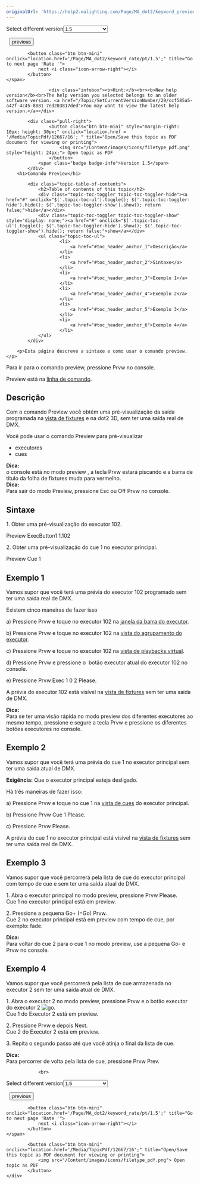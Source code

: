 ```yaml
---
originalUrl: 'https://help2.malighting.com/Page/MA_dot2/keyword_previewexecutor/pt/1.5'
---
```


<div class="topic-navigation">

<div class="pull-right">
	<span class="pull-left">


<div class="pull-left">
<form action="/Topic/SetCurrentVersionNumber" class="form-inline" id="frmTagSelector" method="post">	<span class="form-mini">
		<div class="input-prepend"><span class="add-on">Select different version</span><select autocomplete="off" id="versionNumberId" name="versionNumberId" onchange="$(this).closest('#frmTagSelector').submit();" style="width: 120px;"><option value="">- latest -</option>
<option value="3">1.1</option>
<option value="7">1.2</option>
<option value="12">1.3</option>
<option selected="selected" value="16">1.5</option>
<option value="29">1.9</option>
</select></div>
		<input data-val="true" data-val-number="The field Int32 must be a number." data-val-required="The Int32 field is required." id="ProductId" name="ProductId" type="hidden" value="7">
		<input id="CurrentGuid" name="CurrentGuid" type="hidden" value="ccf585a5-a42f-4c45-8881-7ed203817ded">
	</span>
</form></div>&nbsp;	</span>
	<span class="pull-right" style="white-space: nowrap;">
			<button class="btn btn-mini" onclick="location.href='/Page/MA_dot2/keyword_presettype/pt/1.5'; " title="Go to previous page 'PresetType'">
				<i class="icon-arrow-left"></i> previous
			</button>

			<button class="btn btn-mini" onclick="location.href='/Page/MA_dot2/keyword_rate/pt/1.5';" title="Go to next page 'Rate '">
				next <i class="icon-arrow-right"></i> 
			</button>
	</span>
</div>
<div class="clear-fix" style="margin-bottom: 10px"></div>
</div>

					<div class="infobox"><b>Hint:</b><br><b>New help version</b><br>The help version you selected belongs to an older software version. <a href="/Topic/SetCurrentVersionNumber/29/ccf585a5-a42f-4c45-8881-7ed203817ded">You may want to view the latest help version.</a></div>

			<div class="pull-right">
					<button class="btn btn-mini" style="margin-right: 10px; height: 30px;" onclick="location.href = '/Media/TopicPdf/12667/16'; " title="Open/Save this topic as PDF document for viewing or printing">
						<img src="/Content/images/icons/filetype_pdf.png" style="height: 24px;"> Open topic as PDF
					</button>
				<span class="badge badge-info">Version 1.5</span>
			</div>
		<h1>Comando Preview</h1>

			<div class="topic-table-of-contents">
				<h2>Table of contents of this topic</h2>
				<div class="topic-toc-toggler topic-toc-toggler-hide"><a href="#" onclick="$('.topic-toc-ul').toggle(); $('.topic-toc-toggler-hide').hide(); $('.topic-toc-toggler-show').show(); return false;">hide</a></div>
				<div class="topic-toc-toggler topic-toc-toggler-show" style="display: none;"><a href="#" onclick="$('.topic-toc-ul').toggle(); $('.topic-toc-toggler-hide').show(); $('.topic-toc-toggler-show').hide(); return false;">show</a></div>
				<ul class="topic-toc-ul">
						<li>
							<a href="#toc_header_anchor_1">Descrição</a>
						</li>
						<li>
							<a href="#toc_header_anchor_2">Sintaxe</a>
						</li>
						<li>
							<a href="#toc_header_anchor_3">Exemplo 1</a>
						</li>
						<li>
							<a href="#toc_header_anchor_4">Exemplo 2</a>
						</li>
						<li>
							<a href="#toc_header_anchor_5">Exemplo 3</a>
						</li>
						<li>
							<a href="#toc_header_anchor_6">Exemplo 4</a>
						</li>
				</ul>
			</div>

		<p>Esta página descreve a sintaxe e como usar o comando preview.</p>

<p>Para ir para o comando preview, pressione&nbsp;<span class="hardkey">Prvw</span>&nbsp;no&nbsp;console.</p>

<p>Preview&nbsp;está na&nbsp;<a href="/Topic/330c5d26-3bcd-4d9c-a448-d89cc7a6d5f1">linha de comando</a>.</p>

<a name="toc_header_anchor_1" id="toc_header_anchor_1" class="topic-toc-item"></a><h2>Descrição</h2>

<p>Com o comando Preview&nbsp;você obtém&nbsp;uma pré-visualização da saída programada na&nbsp;<a href="/Topic/989f0b88-de3d-4818-8c0b-a69fa90b2106">vista de fixtures</a>&nbsp;e na dot2 3D, sem ter uma saída real de DMX.</p>

<p>Você pode usar o comando Preview para pré-visualizar</p>

<ul>
	<li>executores</li>
	<li>cues</li>
</ul>

<div class="tip"><strong>Dica:</strong><br>
o console está no modo&nbsp;preview , a tecla&nbsp;<span class="hardkey">Prvw</span>&nbsp;estará piscando e a barra de título da folha de fixtures muda para vermelho.</div>

<div class="tip"><strong>Dica:</strong><br>
Para sair do modo Preview, pressione&nbsp;<span class="hardkey">Esc</span> ou&nbsp;<span class="hardkey">Off</span> <span class="hardkey">Prvw</span>&nbsp;no&nbsp;console.</div>

<a name="toc_header_anchor_2" id="toc_header_anchor_2" class="topic-toc-item"></a><h2>Sintaxe</h2>

<p>1. Obter uma pré-visualização do&nbsp;executor 102.</p>

<div class="cl_input">Preview ExecButton1 1.102</div>

<p>2. Obter uma pré-visualização do cue 1 no executor principal.</p>

<div class="cl_input">Preview Cue 1</div>

<a name="toc_header_anchor_3" id="toc_header_anchor_3" class="topic-toc-item"></a><h2>Exemplo 1</h2>

<p>Vamos supor que você terá uma prévia do executor 102 programado sem ter uma saída real de&nbsp;DMX.</p>

<p>Existem cinco maneiras de fazer isso</p>

<p>a) Pressione&nbsp;<span class="hardkey">Prvw</span>&nbsp;e toque no&nbsp;executor 102 na&nbsp;<a href="/Topic/d8ca000e-cf13-448d-ac3e-129272e731d8">janela da barra do executor</a>.</p>

<p>b) Pressione&nbsp;<span class="hardkey">Prvw</span> e toque no&nbsp;executor 102 na​ <a href="/Topic/c1cec312-0cbe-4824-aa2a-1b23a81f9d9f">vista do agrupamento do executor</a>.</p>

<p>c) Pressione&nbsp;<span class="hardkey">Prvw</span> e toque no&nbsp;executor 102 na​ <a href="/Topic/1e6e8a74-a73d-48b7-bd99-458248dc9a87">vista de playbacks virtual</a>.</p>

<p>d) Pressione&nbsp;<span class="hardkey">Prvw</span>&nbsp;e pressione o &nbsp;<span class="hardkey">botão executor</span>&nbsp;atual do executor 102 no console.</p>

<p>e) Pressione&nbsp;<span class="hardkey">Prvw</span> <span class="hardkey">Exec</span> <span class="hardkey">1</span> <span class="hardkey">0</span> <span class="hardkey">2</span> <span class="hardkey">Please</span>.</p>

<p>A prévia do executor 102 está visível na&nbsp;<a href="/Topic/989f0b88-de3d-4818-8c0b-a69fa90b2106">vista de fixtures</a> sem ter uma saída de&nbsp;DMX.</p>

<div class="tip"><strong>Dica:</strong><br>
Para se ter uma visão rápida no modo preview dos diferentes executores ao mesmo tempo, pressione e segure a tecla <span class="hardkey">Prvw</span> e pressione os diferentes <span class="hardkey">botões executores</span> no console.</div>

<a name="toc_header_anchor_4" id="toc_header_anchor_4" class="topic-toc-item"></a><h2>Exemplo 2</h2>

<p>Vamos supor que você terá uma prévia do cue 1 no executor principal sem ter uma saída atual de DMX​.</p>

<p><strong>Exigência:</strong>&nbsp;Que o executor principal esteja desligado.</p>

<p>Há três maneiras de fazer isso:</p>

<p>a) Pressione&nbsp;<span class="hardkey">Prvw</span>&nbsp;e toque no cue 1 na&nbsp;<a href="/Topic/b8ab1bbb-182d-41d6-9a1e-52f5267922c7">vista de cues</a>&nbsp;do executor principal.</p>

<p>b) Pressione&nbsp;<span class="hardkey">Prvw</span> <span class="hardkey">Cue</span> <span class="hardkey">1</span> <span class="hardkey">Please</span>.</p>

<p>c) Pressione&nbsp;<span class="hardkey">Prvw</span> <span class="hardkey">Please</span>.</p>

<p>A prévia do cue 1 no executor principal está visível na&nbsp;<a href="/Topic/989f0b88-de3d-4818-8c0b-a69fa90b2106">vista de fixtures</a> sem ter uma saída real de DMX.​</p>

<a name="toc_header_anchor_5" id="toc_header_anchor_5" class="topic-toc-item"></a><h2>Exemplo 3</h2>

<p>Vamos supor que você percorrerá pela lista de cue do executor principal com tempo de cue e sem ter uma saída atual de DMX.</p>

<p>1. Abra o executor principal no modo preview, pressione​ <span class="hardkey">Prvw</span> <span class="hardkey">Please</span>.<br>
Cue&nbsp;1&nbsp;no executor principal está em&nbsp;preview.</p>

<p>2. Pressione a pequena​ <span class="hardkey">Go+</span> (=Go) <span class="hardkey">Prvw</span>.<br>
Cue&nbsp;2&nbsp;no executor principal está em&nbsp;preview com tempo de cue, por exemplo: fade.</p>

<div class="tip"><strong>Dica:</strong><br>
Para voltar do cue 2 para o cue 1 no modo preview, use a pequen​a <span class="hardkey">Go-</span> e <span class="hardkey">Prvw</span>&nbsp;no&nbsp;console.</div>

<a name="toc_header_anchor_6" id="toc_header_anchor_6" class="topic-toc-item"></a><h2>Exemplo 4</h2>

<p>Vamos supor que você percorrerá pela lista de&nbsp;cue&nbsp;armazenada no executor 2 sem ter uma saída atual de&nbsp;DMX.</p>

<p>1. Abra o&nbsp;executor 2&nbsp;no modo&nbsp;preview,&nbsp;pressione​ <span class="hardkey">Prvw</span> e o botão executor do executor 2​ <img alt="go" src="/Media/Mlg/go_1.png">.<br>
Cue&nbsp;1&nbsp;do&nbsp;Executor 2 está em&nbsp;preview.</p>

<p>2. Pressione&nbsp;<span class="hardkey">Prvw</span>&nbsp;e depois&nbsp;<span class="hardkey">Next</span>.<br>
Cue&nbsp;2&nbsp;do&nbsp;Executor 2 está em preview.</p>

<p>3. Repita o segundo passo até que você atinja o final da lista de cue.</p>

<div class="tip"><strong>Dica:</strong><br>
Para percorrer de volta pela lista de cue,&nbsp;pressione​ <span class="hardkey">Prvw</span> <span class="hardkey">Prev</span>.</div>


				<br>
<div class="topic-navigation">

<div class="pull-right">
	<span class="pull-left">


<div class="pull-left">
<form action="/Topic/SetCurrentVersionNumber" class="form-inline" id="frmTagSelector" method="post">	<span class="form-mini">
		<div class="input-prepend"><span class="add-on">Select different version</span><select autocomplete="off" id="versionNumberId" name="versionNumberId" onchange="$(this).closest('#frmTagSelector').submit();" style="width: 120px;"><option value="">- latest -</option>
<option value="3">1.1</option>
<option value="7">1.2</option>
<option value="12">1.3</option>
<option selected="selected" value="16">1.5</option>
<option value="29">1.9</option>
</select></div>
		<input data-val="true" data-val-number="The field Int32 must be a number." data-val-required="The Int32 field is required." id="ProductId" name="ProductId" type="hidden" value="7">
		<input id="CurrentGuid" name="CurrentGuid" type="hidden" value="ccf585a5-a42f-4c45-8881-7ed203817ded">
	</span>
</form></div>&nbsp;	</span>
	<span class="pull-right" style="white-space: nowrap;">
			<button class="btn btn-mini" onclick="location.href='/Page/MA_dot2/keyword_presettype/pt/1.5'; " title="Go to previous page 'PresetType'">
				<i class="icon-arrow-left"></i> previous
			</button>

			<button class="btn btn-mini" onclick="location.href='/Page/MA_dot2/keyword_rate/pt/1.5';" title="Go to next page 'Rate '">
				next <i class="icon-arrow-right"></i> 
			</button>
	</span>
</div>
	<div class="clear-fix"></div>
	<div class="pull-right">
	
			<button class="btn btn-mini" onclick="location.href='/Media/TopicPdf/12667/16';" title="Open/Save this topic as PDF document for viewing or printing">
				<img src="/Content/images/icons/filetype_pdf.png"> Open topic as PDF
			</button>
	</div>
<div class="clear-fix" style="margin-bottom: 10px"></div>
</div>

	
